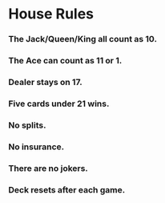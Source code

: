 # House Rules

### The Jack/Queen/King all count as 10.

### The Ace can count as 11 or 1.

### Dealer stays on 17.

### Five cards under 21 wins.

### No splits.

### No insurance.

### There are no jokers.

### Deck resets after each game.
